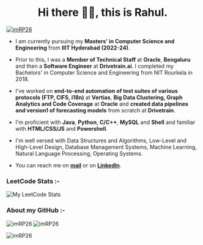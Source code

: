 <h1 align="center">Hi there 👋🏻, this is Rahul.</h1>

<p align="left"> <a href="https://github.com/ryo-ma/github-profile-trophy"><img src="https://github-profile-trophy.vercel.app/?username=imRP26&column=-1&margin-w=15" alt="imRP26" /></a> </p>

- I am currently pursuing my **Masters' in Computer Science and Engineering** from **IIIT Hyderabad (2022-24)**.

- Prior to this, I was a **Member of Technical Staff** at **Oracle**, **Bengaluru** and then a **Software Engineer** at **Drivetrain.ai**. I completed my Bachelors' in Computer Science and Engineering from NIT Rourkela in 2018.

- I've worked on **end-to-end automation of test suites of various protocols (FTP, CIFS, i18n)** at **Vertias**, **Big Data Clustering, Graph Analytics and Code Coverage** at **Oracle** and **created data pipelines and version1 of forecasting models** from scratch at **Drivetrain**.

- I'm proficient with **Java**, **Python**, **C/C++**, **MySQL** and **Shell** and familiar with **HTML/CSS/JS** and **Powershell**.

- I'm well versed with Data Structures and Algorithms, Low-Level and High-Level Design, Database Management Systems, Machine Learning, Natural Language Processing, Operating Systems.

- You can reach me on **[mail](rahulpadhy.15.09.1996@gmail.com)** or on **[LinkedIn](https://www.linkedin.com/in/rahulpadhy1996/)**.



<h3 align="left">LeetCode  Stats :-</h3>

![My LeetCode Stats](https://leetcard.jacoblin.cool/rahul1003?width=1000&height=430&theme=forest&font=Roboto&ext=heatmap)

<h3 align="left">About my GitHub :-</h3>

<p><img align="left" src="https://github-readme-stats.vercel.app/api/top-langs?username=imRP26&show_icons=true&theme=dark&locale=en&layout=compact&card_width=1000" alt="imRP26" /></p>

<p>&nbsp;<img align="left" src="https://github-readme-stats.vercel.app/api?username=imRP26&show_icons=true&theme=dark&locale=en&layout=compact&card_width=1000" alt="imRP26" /></p> 

<p><img align="center" src="https://github-readme-streak-stats.herokuapp.com/?user=imRP26&theme=dark&locale=en&card_width=1000" alt="imRP26" /></p>


<!---
imRP26/imRP26 is a ✨ special ✨ repository because its `README.md` (this file) appears on your GitHub profile.
You can click the Preview link to take a look at your changes.
--->
